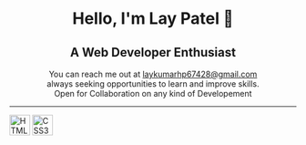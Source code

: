 <h1 align="center">Hello, I'm Lay Patel 👋</h1>
<h2 align="center">A Web Developer Enthusiast</h2>
<p align="center">You can reach me out at <a href="mailto:nisoojadhav@gmail.com">laykumarhp67428@gmail.com</a></br>
always seeking opportunities to learn and improve skills.</br>
Open for Collaboration on any kind of Developement</br>
</p>
<hr>
<img src="https://raw.githubusercontent.com/danielcranney/readme-generator/main/public/icons/skills/html5-colored.svg" alt="HTML5" style="max-width: 100%;" width="36" height="36">
<img src="https://raw.githubusercontent.com/danielcranney/readme-generator/main/public/icons/skills/css3-colored.svg" alt="CSS3" style="max-width: 100%;" width="36" height="36">
